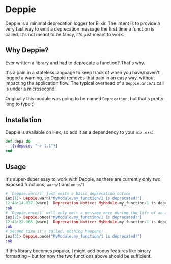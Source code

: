# Deppie

Deppie is a minimal deprecation logger for Elixir. The intent is to provide a very fast way to emit a deprecation message the first time a function is called. It's not meant to be fancy, it's just meant to work.

## Why Deppie?

Ever written a library and had to deprecate a function? That's why.

It's a pain in a stateless language to keep track of when you have/haven't logged a warning, so Deppie removes that pain in an easy way, without impacting the application flow. The typical overhead of a `Deppie.once/1` call is under a microsecond.

Originally this module was going to be named `Deprecation`, but that's pretty long to type ;)

## Installation

Deppie is available on Hex, so add it as a dependency to your `mix.exs`:

```elixir
def deps do
  [{:deppie, "~> 1.1"}]
end
```

## Usage

It's super-duper easy to work with Deppie, as there are currently only two exposed functions; `warn/1` and `once/1`.

```elixir
# `Deppie.warn/1` just emits a basic deprecation notice
iex(1)> Deppie.warn("MyModule.my_function/1 is deprecated!")
12:48:14.037 [warn]  Deprecation Notice: MyModule.my_function/1 is deprecated!
:ok
# `Deppie.once/1` will only emit a message once during the life of an application
iex(2)> Deppie.once("MyModule.my_function/1 is deprecated!")
12:48:22.965 [warn]  Deprecation Notice: MyModule.my_function/1 is deprecated!
:ok
# Second time it's called, nothing happens!
iex(3)> Deppie.once("MyModule.my_function/1 is deprecated!")
:ok
```

If this library becomes popular, I might add bonus features like binary formatting - but for now the two functions above should be sufficient.
